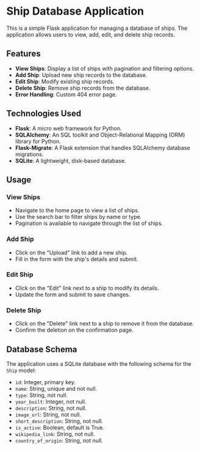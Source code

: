 # Ship Database Application

This is a simple Flask application for managing a database of ships. The application allows users to view, add, edit, and delete ship records.

## Features

- **View Ships**: Display a list of ships with pagination and filtering options.
- **Add Ship**: Upload new ship records to the database.
- **Edit Ship**: Modify existing ship records.
- **Delete Ship**: Remove ship records from the database.
- **Error Handling**: Custom 404 error page.

## Technologies Used

- **Flask**: A micro web framework for Python.
- **SQLAlchemy**: An SQL toolkit and Object-Relational Mapping (ORM) library for Python.
- **Flask-Migrate**: A Flask extension that handles SQLAlchemy database migrations.
- **SQLite**: A lightweight, disk-based database.

## Usage

### View Ships

- Navigate to the home page to view a list of ships.
- Use the search bar to filter ships by name or type.
- Pagination is available to navigate through the list of ships.

### Add Ship

- Click on the "Upload" link to add a new ship.
- Fill in the form with the ship's details and submit.

### Edit Ship

- Click on the "Edit" link next to a ship to modify its details.
- Update the form and submit to save changes.

### Delete Ship

- Click on the "Delete" link next to a ship to remove it from the database.
- Confirm the deletion on the confirmation page.

## Database Schema

The application uses a SQLite database with the following schema for the `Ship` model:

- `id`: Integer, primary key.
- `name`: String, unique and not null.
- `type`: String, not null.
- `year_built`: Integer, not null.
- `description`: String, not null.
- `image_url`: String, not null.
- `short_description`: String, not null.
- `is_active`: Boolean, default is True.
- `wikipedia_link`: String, not null.
- `country_of_origin`: String, not null.
